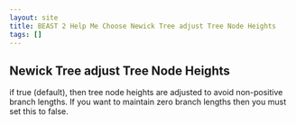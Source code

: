 ```yaml
---
layout: site
title: BEAST 2 Help Me Choose Newick Tree adjust Tree Node Heights
tags: []
---
```


## Newick Tree adjust Tree Node Heights

if true (default), then tree node heights are adjusted to avoid non-positive branch lengths. If you want to maintain zero branch lengths then you must set this to false.
